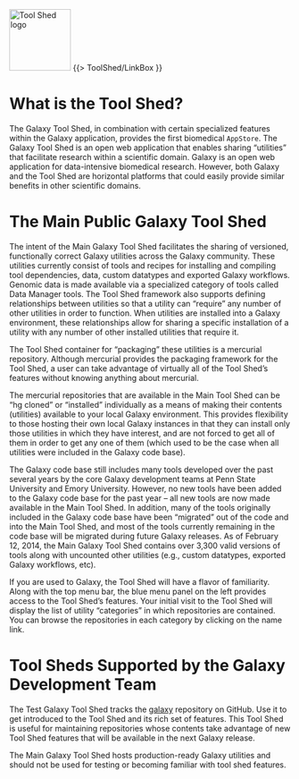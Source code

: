<div class='right'> <a href='/src/tool-shed/index.md'><img src="/src/images/logos/ToolShed.jpg" alt="Tool Shed logo" height="110px" /></a> {{> ToolShed/LinkBox }} </div>

# What is the Tool Shed?

The Galaxy Tool Shed, in combination with certain specialized features within the Galaxy application, provides the first biomedical `AppStore`.   The Galaxy Tool Shed is an open web application that enables sharing “utilities” that facilitate research within a scientific domain.  Galaxy is an open web application for data-intensive biomedical research.  However, both Galaxy and the Tool Shed are horizontal platforms that could easily provide similar benefits in other scientific domains.

# The Main Public Galaxy Tool Shed

The intent of the Main Galaxy Tool Shed facilitates the sharing of versioned, functionally correct Galaxy utilities across the Galaxy community.  These utilities currently consist of tools and recipes for installing and compiling tool dependencies, data, custom datatypes and exported Galaxy workflows.  Genomic data is made available via a specialized category of tools called Data Manager tools.  The Tool Shed framework also supports defining relationships between utilities so that a utility can “require” any number of other utilities in order to function.  When utilities are installed into a Galaxy environment, these relationships allow for sharing a specific installation of a utility with any number of other installed utilities that require it.

The Tool Shed container for “packaging” these utilities is a mercurial repository.  Although mercurial provides the packaging framework for the Tool Shed, a user can take advantage of virtually all of the Tool Shed’s features without knowing anything about mercurial.

The mercurial repositories that are available in the Main Tool Shed can be “hg cloned” or “installed” individually as a means of making their contents (utilities) available to your local Galaxy environment.  This provides flexibility to those hosting their own local Galaxy instances in that they can install only those utilities in which they have interest, and are not forced to get all of them in order to get any one of them (which used to be the case when all utilities were included in the Galaxy code base).

The Galaxy code base still includes many tools developed over the past several years by the core Galaxy development teams at Penn State University and Emory University.  However, no new tools have been added to the Galaxy code base for the past year – all new tools are now made available in the Main Tool Shed.  In addition, many of the tools originally included in the Galaxy code base have been “migrated” out of the code and into the Main Tool Shed, and most of the tools currently remaining in the code base will be migrated during future Galaxy releases.  As of February 12, 2014, the Main Galaxy Tool Shed contains over 3,300 valid versions of tools along with uncounted other utilities (e.g., custom datatypes, exported Galaxy workflows, etc).

If you are used to Galaxy, the Tool Shed will have a flavor of familiarity. Along with the top menu bar, the blue menu panel on the left provides access to the Tool Shed’s features. Your initial visit to the Tool Shed will display the list of utility “categories” in which repositories are contained.  You can browse the repositories in each category by clicking on the name link.

# Tool Sheds Supported by the Galaxy Development Team

The Test Galaxy Tool Shed tracks the [galaxy](https://github.com/galaxyproject/galaxy) repository on GitHub.  Use it to get introduced to the Tool Shed and its rich set of features.  This Tool Shed is useful for maintaining repositories whose contents take advantage of new Tool Shed features that will be available in the next Galaxy release.

The Main Galaxy Tool Shed hosts production-ready Galaxy utilities and should not be used for testing or becoming familiar with tool shed features.
